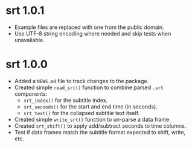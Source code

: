 # srt 1.0.1

* Example files are replaced with one from the public domain.
* Use UTF-8 string encoding where needed and skip tests when unavailable.

# srt 1.0.0

* Added a `NEWS.md` file to track changes to the package.
* Created simple `read_srt()` function to combine parsed `.srt` components:
    * `srt_index()` for the subtitle index.
    * `srt_seconds()` for the start and end time (in seconds).
    * `srt_text()` for the collapsed subtitle text itself.
* Created simple `write_srt()` function to un-parse a data frame.
* Created `srt_shift()` to apply add/subtract seconds to time columns.
* Test if data frames match the subtitle format expected to shift, write, etc.
